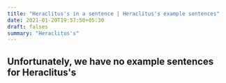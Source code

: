 ```yaml
---
title: "Heraclitus's in a sentence | Heraclitus's example sentences"
date: 2021-01-20T19:57:50+05:30
draft: falses
summary: "Heraclitus's"
---
```

## Unfortunately, we have no example sentences for Heraclitus's                 
